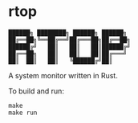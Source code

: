 # rtop

    ██████╗ ████████╗ ██████╗ ██████╗
    ██╔══██╗╚══██╔══╝██╔═══██╗██╔══██╗
    ██████╔╝   ██║   ██║   ██║██████╔╝
    ██╔══██╗   ██║   ██║   ██║██╔═══╝
    ██║  ██║   ██║   ╚██████╔╝██║

A system monitor written in Rust.

To build and run:

    make
    make run

